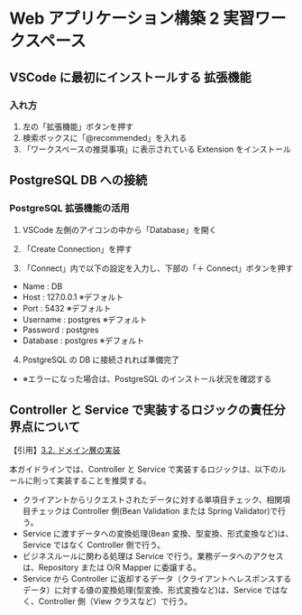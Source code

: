 # Web アプリケーション構築 2 実習ワークスペース

## VSCode に最初にインストールする 拡張機能

### 入れ方

1. 左の「拡張機能」ボタンを押す
1. 検索ボックスに「@recommended」を入れる
1. 「ワークスペースの推奨事項」に表示されている Extension をインストール

## PostgreSQL DB への接続

### PostgreSQL 拡張機能の活用

1. VSCode 左側のアイコンの中から「Database」を開く

2. 「Create Connection」を押す

3. 「Connect」内で以下の設定を入力し、下部の「＋ Connect」ボタンを押す

- Name : DB
- Host : 127.0.0.1 ※デフォルト
- Port : 5432 ※デフォルト
- Username : postgres ※デフォルト
- Password : postgres
- Database : postgres ※デフォルト

4. PostgreSQL の DB に接続されれば準備完了

- ※エラーになった場合は、PostgreSQL のインストール状況を確認する

## Controller と Service で実装するロジックの責任分界点について

【引用】[3.2. ドメイン層の実装](https://terasolunaorg.github.io/guideline/current/ja/ImplementationAtEachLayer/DomainLayer.html#service)

本ガイドラインでは、Controller と Service で実装するロジックは、以下のルールに則って実装することを推奨する。

- クライアントからリクエストされたデータに対する単項目チェック、相関項目チェックは Controller 側(Bean Validation または Spring Validator)で行う。
- Service に渡すデータへの変換処理(Bean 変換、型変換、形式変換など)は、Service ではなく Controller 側で行う。
- ビジネスルールに関わる処理は Service で行う。業務データへのアクセスは、Repository または O/R Mapper に委譲する。
- Service から Controller に返却するデータ（クライアントへレスポンスするデータ）に対する値の変換処理(型変換、形式変換など)は、Service ではなく、Controller 側（View クラスなど）で行う。

